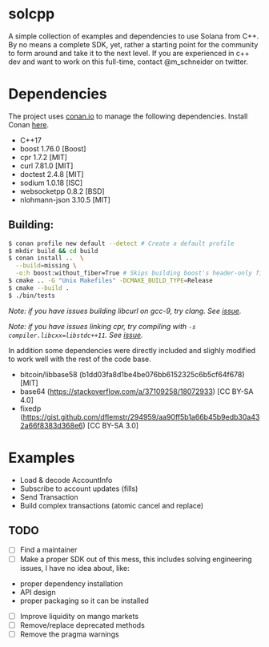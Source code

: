 # solcpp

A simple collection of examples and dependencies to use Solana from C++. By no
means a complete SDK, yet, rather a starting point for the community to form
around and take it to the next level. If you are experienced in c++ dev and want
to work on this full-time, contact @m_schneider on twitter.

# Dependencies

The project uses [conan.io](https://conan.io/) to manage the following
dependencies. Install Conan [here](https://conan.io/downloads.html).

- C++17
- boost 1.76.0 [Boost]
- cpr 1.7.2 [MIT]
- curl 7.81.0 [MIT]
- doctest 2.4.8 [MIT]
- sodium 1.0.18 [ISC]
- websocketpp 0.8.2 [BSD]
- nlohmann-json 3.10.5 [MIT]

## Building:

```sh
$ conan profile new default --detect # Create a default profile
$ mkdir build && cd build
$ conan install ..  \
  --build=missing \
  -o:h boost:without_fiber=True # Skips building boost's header-only fiber
$ cmake .. -G "Unix Makefiles" -DCMAKE_BUILD_TYPE=Release
$ cmake --build .
$ ./bin/tests
```

_Note: if you have issues building libcurl on gcc-9, try clang. See
[issue](https://github.com/curl/curl/issues/4821)._

_Note: if you have issues linking cpr, try compiling with
`-s compiler.libcxx=libstdc++11`. See
[issue](https://github.com/libcpr/cpr/issues/125)._

In addition some dependencies were directly included and slighly modified to
work well with the rest of the code base.

- bitcoin/libbase58 (b1dd03fa8d1be4be076bb6152325c6b5cf64f678) [MIT]
- base64 (https://stackoverflow.com/a/37109258/18072933) [CC BY-SA 4.0]
- fixedp
  (https://gist.github.com/dflemstr/294959/aa90ff5b1a66b45b9edb30a432a66f8383d368e6)
  [CC BY-SA 3.0]

# Examples

- Load & decode AccountInfo
- Subscribe to account updates (fills)
- Send Transaction
- Build complex transactions (atomic cancel and replace)

## TODO

- [ ] Find a maintainer
- [ ] Make a proper SDK out of this mess, this includes solving engineering
      issues, I have no idea about, like:

- proper dependency installation
- API design
- proper packaging so it can be installed

- [ ] Improve liquidity on mango markets
- [ ] Remove/replace deprecated methods
- [ ] Remove the pragma warnings
